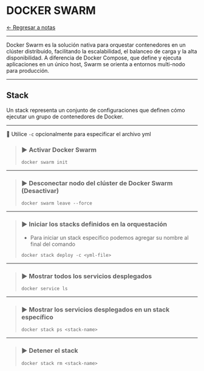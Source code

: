 # DOCKER SWARM

[← Regresar a notas](../../README.md) <br>

----

Docker Swarm es la solución nativa para orquestar contenedores en un clúster distribuido, facilitando la escalabilidad, el balanceo de carga y la alta disponibilidad. A diferencia de Docker Compose, que define y ejecuta aplicaciones en un único host, Swarm se orienta a entornos multi-nodo para producción.

---

## Stack
Un stack representa un conjunto de configuraciones que definen cómo ejecutar un grupo de contenedores de Docker.

---

📌 Utilice `-c` opcionalmente para especificar el archivo yml

> ### ▶️ Activar Docker Swarm 
> ```shell script
> docker swarm init
> ```
---

> ### ▶️ Desconectar nodo del clúster de Docker Swarm (Desactivar)
> ```shell script
> docker swarm leave --force
> ```
---

> ### ▶️ Iniciar los stacks definidos en la orquestación
> - Para iniciar un stack específico podemos agregar su nombre al final del comando
> ```shell script
> docker stack deploy -c <yml-file>
> ```
---

> ### ▶️ Mostrar todos los servicios desplegados
> ```shell script
> docker service ls
> ```
---

> ### ▶️ Mostrar los servicios desplegados en un stack específico
> ```shell script
> docker stack ps <stack-name>
> ```
---

> ### ▶️ Detener el stack
> ```shell script
> docker stack rm <stack-name>
> ```